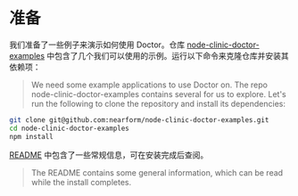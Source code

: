 # 准备

我们准备了一些例子来演示如何使用 Doctor。仓库 [node-clinic-doctor-examples](https://github.com/nearform/node-clinic-doctor-examples) 中包含了几个我们可以使用的示例。运行以下命令来克隆仓库并安装其依赖项：
> We need some example applications to use Doctor on. The repo node-clinic-doctor-examples contains several for us to explore. Let's run the following to clone the repository and install its dependencies:

```bash
git clone git@github.com:nearform/node-clinic-doctor-examples.git
cd node-clinic-doctor-examples
npm install
```

[README](https://github.com/nearform/node-clinic-doctor-examples) 中包含了一些常规信息，可在安装完成后查阅。
> The README contains some general information, which can be read while the install completes.
